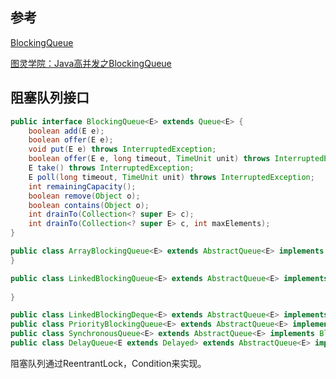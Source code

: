 ## 参考
[BlockingQueue](https://www.iteye.com/blog/wsmajunfeng-1629354)

[图灵学院：Java高并发之BlockingQueue](https://blog.csdn.net/qq_42135428/article/details/80285737?utm_medium=distribute.pc_relevant.none-task-blog-searchFromBaidu-1.not_use_machine_learn_pai&depth_1-utm_source=distribute.pc_relevant.none-task-blog-searchFromBaidu-1.not_use_machine_learn_pai)

## 阻塞队列接口

```java
public interface BlockingQueue<E> extends Queue<E> {
    boolean add(E e);
    boolean offer(E e);
    void put(E e) throws InterruptedException;
    boolean offer(E e, long timeout, TimeUnit unit) throws InterruptedException;
    E take() throws InterruptedException;
    E poll(long timeout, TimeUnit unit) throws InterruptedException;
    int remainingCapacity();
    boolean remove(Object o);
    boolean contains(Object o);
    int drainTo(Collection<? super E> c);
    int drainTo(Collection<? super E> c, int maxElements);  
}

public class ArrayBlockingQueue<E> extends AbstractQueue<E> implements BlockingQueue<E>, java.io.Serializable {
}

public class LinkedBlockingQueue<E> extends AbstractQueue<E> implements BlockingQueue<E>, java.io.Serializable {
  
}

public class LinkedBlockingDeque<E> extends AbstractQueue<E> implements BlockingDeque<E>, java.io.Serializable {
public class PriorityBlockingQueue<E> extends AbstractQueue<E> implements BlockingQueue<E>, java.io.Serializable  
public class SynchronousQueue<E> extends AbstractQueue<E> implements BlockingQueue<E>, java.io.Serializable {
public class DelayQueue<E extends Delayed> extends AbstractQueue<E> implements BlockingQueue<E> 
```



阻塞队列通过ReentrantLock，Condition来实现。